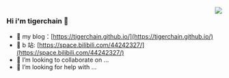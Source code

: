 <img align="right" src="https://github-readme-stats.vercel.app/api?username=tigerchain&show_icons=true&icon_color=CE1D2D&text_color=718096&bg_color=ffffff&hide_title=true" />

### Hi i'm tigerchain :boy:

- 🔭 my blog：[https://tigerchain.github.io/](https://tigerchain.github.io/)
- 🌱 b 站: [https://space.bilibili.com/44242327/](https://space.bilibili.com/44242327/)
- 👯 I’m looking to collaborate on ...
- 🤔 I’m looking for help with ...




